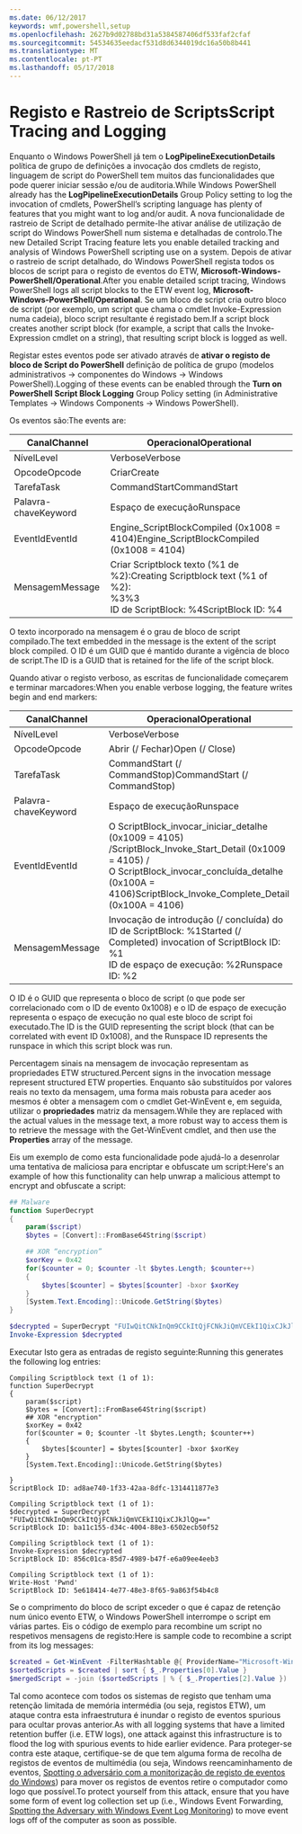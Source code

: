 ```yaml
---
ms.date: 06/12/2017
keywords: wmf,powershell,setup
ms.openlocfilehash: 2627b9d02788bd31a5384587406df533faf2cfaf
ms.sourcegitcommit: 54534635eedacf531d8d6344019dc16a50b8b441
ms.translationtype: MT
ms.contentlocale: pt-PT
ms.lasthandoff: 05/17/2018
---
```

# <a name="script-tracing-and-logging"></a><span data-ttu-id="029b0-102">Registo e Rastreio de Scripts</span><span class="sxs-lookup"><span data-stu-id="029b0-102">Script Tracing and Logging</span></span>

<span data-ttu-id="029b0-103">Enquanto o Windows PowerShell já tem o **LogPipelineExecutionDetails** política de grupo de definições a invocação dos cmdlets de registo, linguagem de script do PowerShell tem muitos das funcionalidades que pode querer iniciar sessão e/ou de auditoria.</span><span class="sxs-lookup"><span data-stu-id="029b0-103">While Windows PowerShell already has the **LogPipelineExecutionDetails** Group Policy setting to log the invocation of cmdlets, PowerShell’s scripting language has plenty of features that you might want to log and/or audit.</span></span> <span data-ttu-id="029b0-104">A nova funcionalidade de rastreio de Script de detalhado permite-lhe ativar análise de utilização de script do Windows PowerShell num sistema e detalhadas de controlo.</span><span class="sxs-lookup"><span data-stu-id="029b0-104">The new Detailed Script Tracing feature lets you enable detailed tracking and analysis of Windows PowerShell scripting use on a system.</span></span> <span data-ttu-id="029b0-105">Depois de ativar o rastreio de script detalhado, do Windows PowerShell regista todos os blocos de script para o registo de eventos do ETW, **Microsoft-Windows-PowerShell/Operational**.</span><span class="sxs-lookup"><span data-stu-id="029b0-105">After you enable detailed script tracing, Windows PowerShell logs all script blocks to the ETW event log, **Microsoft-Windows-PowerShell/Operational**.</span></span> <span data-ttu-id="029b0-106">Se um bloco de script cria outro bloco de script (por exemplo, um script que chama o cmdlet Invoke-Expression numa cadeia), bloco script resultante é registado bem.</span><span class="sxs-lookup"><span data-stu-id="029b0-106">If a script block creates another script block (for example, a script that calls the Invoke-Expression cmdlet on a string), that resulting script block is logged as well.</span></span>

<span data-ttu-id="029b0-107">Registar estes eventos pode ser ativado através de **ativar o registo de bloco de Script do PowerShell** definição de política de grupo (modelos administrativos -> componentes do Windows -> Windows PowerShell).</span><span class="sxs-lookup"><span data-stu-id="029b0-107">Logging of these events can be enabled through the **Turn on PowerShell Script Block Logging** Group Policy setting (in Administrative Templates -> Windows Components -> Windows PowerShell).</span></span>

<span data-ttu-id="029b0-108">Os eventos são:</span><span class="sxs-lookup"><span data-stu-id="029b0-108">The events are:</span></span>

| <span data-ttu-id="029b0-109">Canal</span><span class="sxs-lookup"><span data-stu-id="029b0-109">Channel</span></span> | <span data-ttu-id="029b0-110">Operacional</span><span class="sxs-lookup"><span data-stu-id="029b0-110">Operational</span></span>                                 |
|---------|---------------------------------------------|
| <span data-ttu-id="029b0-111">Nível</span><span class="sxs-lookup"><span data-stu-id="029b0-111">Level</span></span>   | <span data-ttu-id="029b0-112">Verbose</span><span class="sxs-lookup"><span data-stu-id="029b0-112">Verbose</span></span>                                     |
| <span data-ttu-id="029b0-113">Opcode</span><span class="sxs-lookup"><span data-stu-id="029b0-113">Opcode</span></span>  | <span data-ttu-id="029b0-114">Criar</span><span class="sxs-lookup"><span data-stu-id="029b0-114">Create</span></span>                                      |
| <span data-ttu-id="029b0-115">Tarefa</span><span class="sxs-lookup"><span data-stu-id="029b0-115">Task</span></span>    | <span data-ttu-id="029b0-116">CommandStart</span><span class="sxs-lookup"><span data-stu-id="029b0-116">CommandStart</span></span>                                |
| <span data-ttu-id="029b0-117">Palavra-chave</span><span class="sxs-lookup"><span data-stu-id="029b0-117">Keyword</span></span> | <span data-ttu-id="029b0-118">Espaço de execução</span><span class="sxs-lookup"><span data-stu-id="029b0-118">Runspace</span></span>                                    |
| <span data-ttu-id="029b0-119">EventId</span><span class="sxs-lookup"><span data-stu-id="029b0-119">EventId</span></span> | <span data-ttu-id="029b0-120">Engine_ScriptBlockCompiled (0x1008 = 4104)</span><span class="sxs-lookup"><span data-stu-id="029b0-120">Engine_ScriptBlockCompiled (0x1008 = 4104)</span></span>  |
| <span data-ttu-id="029b0-121">Mensagem</span><span class="sxs-lookup"><span data-stu-id="029b0-121">Message</span></span> | <span data-ttu-id="029b0-122">Criar Scriptblock texto (%1 de %2):</span><span class="sxs-lookup"><span data-stu-id="029b0-122">Creating Scriptblock text (%1 of %2):</span></span> </br> <span data-ttu-id="029b0-123">%3</span><span class="sxs-lookup"><span data-stu-id="029b0-123">%3</span></span> </br> <span data-ttu-id="029b0-124">ID de ScriptBlock: %4</span><span class="sxs-lookup"><span data-stu-id="029b0-124">ScriptBlock ID: %4</span></span> |


<span data-ttu-id="029b0-125">O texto incorporado na mensagem é o grau de bloco de script compilado.</span><span class="sxs-lookup"><span data-stu-id="029b0-125">The text embedded in the message is the extent of the script block compiled.</span></span> <span data-ttu-id="029b0-126">O ID é um GUID que é mantido durante a vigência de bloco de script.</span><span class="sxs-lookup"><span data-stu-id="029b0-126">The ID is a GUID that is retained for the life of the script block.</span></span>

<span data-ttu-id="029b0-127">Quando ativar o registo verboso, as escritas de funcionalidade começarem e terminar marcadores:</span><span class="sxs-lookup"><span data-stu-id="029b0-127">When you enable verbose logging, the feature writes begin and end markers:</span></span>

| <span data-ttu-id="029b0-128">Canal</span><span class="sxs-lookup"><span data-stu-id="029b0-128">Channel</span></span> | <span data-ttu-id="029b0-129">Operacional</span><span class="sxs-lookup"><span data-stu-id="029b0-129">Operational</span></span>                                            |
|---------|--------------------------------------------------------|
| <span data-ttu-id="029b0-130">Nível</span><span class="sxs-lookup"><span data-stu-id="029b0-130">Level</span></span>   | <span data-ttu-id="029b0-131">Verbose</span><span class="sxs-lookup"><span data-stu-id="029b0-131">Verbose</span></span>                                                |
| <span data-ttu-id="029b0-132">Opcode</span><span class="sxs-lookup"><span data-stu-id="029b0-132">Opcode</span></span>  | <span data-ttu-id="029b0-133">Abrir (/ Fechar)</span><span class="sxs-lookup"><span data-stu-id="029b0-133">Open (/ Close)</span></span>                                         |
| <span data-ttu-id="029b0-134">Tarefa</span><span class="sxs-lookup"><span data-stu-id="029b0-134">Task</span></span>    | <span data-ttu-id="029b0-135">CommandStart (/ CommandStop)</span><span class="sxs-lookup"><span data-stu-id="029b0-135">CommandStart (/ CommandStop)</span></span>                           |
| <span data-ttu-id="029b0-136">Palavra-chave</span><span class="sxs-lookup"><span data-stu-id="029b0-136">Keyword</span></span> | <span data-ttu-id="029b0-137">Espaço de execução</span><span class="sxs-lookup"><span data-stu-id="029b0-137">Runspace</span></span>                                               |
| <span data-ttu-id="029b0-138">EventId</span><span class="sxs-lookup"><span data-stu-id="029b0-138">EventId</span></span> | <span data-ttu-id="029b0-139">O ScriptBlock\_invocar\_iniciar\_detalhe (0x1009 = 4105) /</span><span class="sxs-lookup"><span data-stu-id="029b0-139">ScriptBlock\_Invoke\_Start\_Detail (0x1009 = 4105) /</span></span> </br> <span data-ttu-id="029b0-140">O ScriptBlock\_invocar\_concluída\_detalhe (0x100A = 4106)</span><span class="sxs-lookup"><span data-stu-id="029b0-140">ScriptBlock\_Invoke\_Complete\_Detail (0x100A = 4106)</span></span> |
| <span data-ttu-id="029b0-141">Mensagem</span><span class="sxs-lookup"><span data-stu-id="029b0-141">Message</span></span> | <span data-ttu-id="029b0-142">Invocação de introdução (/ concluída) do ID de ScriptBlock: %1</span><span class="sxs-lookup"><span data-stu-id="029b0-142">Started (/ Completed) invocation of ScriptBlock ID: %1</span></span> </br> <span data-ttu-id="029b0-143">ID de espaço de execução: %2</span><span class="sxs-lookup"><span data-stu-id="029b0-143">Runspace ID: %2</span></span> |

<span data-ttu-id="029b0-144">O ID é o GUID que representa o bloco de script (o que pode ser correlacionado com o ID de evento 0x1008) e o ID de espaço de execução representa o espaço de execução no qual este bloco de script foi executado.</span><span class="sxs-lookup"><span data-stu-id="029b0-144">The ID is the GUID representing the script block (that can be correlated with event ID 0x1008), and the Runspace ID represents the runspace in which this script block was run.</span></span>

<span data-ttu-id="029b0-145">Percentagem sinais na mensagem de invocação representam as propriedades ETW structured.</span><span class="sxs-lookup"><span data-stu-id="029b0-145">Percent signs in the invocation message represent structured ETW properties.</span></span> <span data-ttu-id="029b0-146">Enquanto são substituídos por valores reais no texto da mensagem, uma forma mais robusta para aceder aos mesmos é obter a mensagem com o cmdlet Get-WinEvent e, em seguida, utilizar o **propriedades** matriz da mensagem.</span><span class="sxs-lookup"><span data-stu-id="029b0-146">While they are replaced with the actual values in the message text, a more robust way to access them is to retrieve the message with the Get-WinEvent cmdlet, and then use the **Properties** array of the message.</span></span>

<span data-ttu-id="029b0-147">Eis um exemplo de como esta funcionalidade pode ajudá-lo a desenrolar uma tentativa de maliciosa para encriptar e obfuscate um script:</span><span class="sxs-lookup"><span data-stu-id="029b0-147">Here's an example of how this functionality can help unwrap a malicious attempt to encrypt and obfuscate a script:</span></span>

```powershell
## Malware
function SuperDecrypt
{
    param($script)
    $bytes = [Convert]::FromBase64String($script)

    ## XOR “encryption”
    $xorKey = 0x42
    for($counter = 0; $counter -lt $bytes.Length; $counter++)
    {
        $bytes[$counter] = $bytes[$counter] -bxor $xorKey
    }
    [System.Text.Encoding]::Unicode.GetString($bytes)
}

$decrypted = SuperDecrypt "FUIwQitCNkInQm9CCkItQjFCNkJiQmVCEkI1QixCJkJlQg=="
Invoke-Expression $decrypted
```

<span data-ttu-id="029b0-148">Executar Isto gera as entradas de registo seguinte:</span><span class="sxs-lookup"><span data-stu-id="029b0-148">Running this generates the following log entries:</span></span>

```
Compiling Scriptblock text (1 of 1):
function SuperDecrypt
{
    param($script)
    $bytes = [Convert]::FromBase64String($script)
    ## XOR "encryption"
    $xorKey = 0x42
    for($counter = 0; $counter -lt $bytes.Length; $counter++)
    {
        $bytes[$counter] = $bytes[$counter] -bxor $xorKey
    }
    [System.Text.Encoding]::Unicode.GetString($bytes)

}
ScriptBlock ID: ad8ae740-1f33-42aa-8dfc-1314411877e3

Compiling Scriptblock text (1 of 1):
$decrypted = SuperDecrypt "FUIwQitCNkInQm9CCkItQjFCNkJiQmVCEkI1QixCJkJlQg=="
ScriptBlock ID: ba11c155-d34c-4004-88e3-6502ecb50f52

Compiling Scriptblock text (1 of 1):
Invoke-Expression $decrypted
ScriptBlock ID: 856c01ca-85d7-4989-b47f-e6a09ee4eeb3

Compiling Scriptblock text (1 of 1):
Write-Host 'Pwnd'
ScriptBlock ID: 5e618414-4e77-48e3-8f65-9a863f54b4c8
```

Se o comprimento do bloco de script exceder o que é capaz de retenção num único evento ETW, o Windows PowerShell interrompe o script em várias partes. <span data-ttu-id="029b0-150">Eis o código de exemplo para recombine um script no respetivos mensagens de registo:</span><span class="sxs-lookup"><span data-stu-id="029b0-150">Here is sample code to recombine a script from its log messages:</span></span>

```powershell
$created = Get-WinEvent -FilterHashtable @{ ProviderName="Microsoft-Windows-PowerShell"; Id = 4104 } | Where-Object { $_.<...> }
$sortedScripts = $created | sort { $_.Properties[0].Value }
$mergedScript = -join ($sortedScripts | % { $_.Properties[2].Value })
```

<span data-ttu-id="029b0-151">Tal como acontece com todos os sistemas de registo que tenham uma retenção limitada de memória intermédia (ou seja, registos ETW), um ataque contra esta infraestrutura é inundar o registo de eventos spurious para ocultar provas anterior.</span><span class="sxs-lookup"><span data-stu-id="029b0-151">As with all logging systems that have a limited retention buffer (i.e. ETW logs), one attack against this infrastructure is to flood the log with spurious events to hide earlier evidence.</span></span> <span data-ttu-id="029b0-152">Para proteger-se contra este ataque, certifique-se de que tem alguma forma de recolha de registos de eventos de multimédia (ou seja, Windows reencaminhamento de eventos, [Spotting o adversário com a monitorização de registo de eventos do Windows](http://www.nsa.gov/ia/_files/app/Spotting_the_Adversary_with_Windows_Event_Log_Monitoring.pdf)) para mover os registos de eventos retire o computador como logo que possível.</span><span class="sxs-lookup"><span data-stu-id="029b0-152">To protect yourself from this attack, ensure that you have some form of event log collection set up (i.e., Windows Event Forwarding, [Spotting the Adversary with Windows Event Log Monitoring](http://www.nsa.gov/ia/_files/app/Spotting_the_Adversary_with_Windows_Event_Log_Monitoring.pdf)) to move event logs off of the computer as soon as possible.</span></span>
